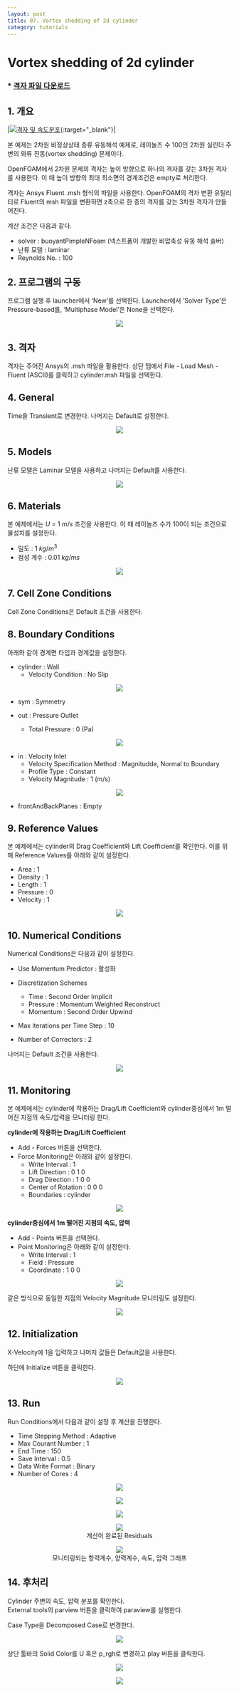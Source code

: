 ```yaml
---
layout: post
title: 07. Vortex shedding of 2d cylinder
category: tutorials
---
```


# Vortex shedding of 2d cylinder 

### * [격자 파일 다운로드](https://drive.google.com/file/d/1KwU6-RFIv__nr8ovKGfNDX7g9ewrBJTy/view?usp=sharing)

## 1. 개요 

|[![격자 및 속도분포](https://github.com/nextfoam/baram-pages/raw/main/screenshots/cylinder/5.1.png "격자 및 속도분포")](https://github.com/nextfoam/baram-pages/raw/main/screenshots/cylinder/5.1.png){:target="_blank"}|


본 예제는 2차원 비정상상태 층류 유동해석 예제로, 레이놀즈 수 100인 2차원 실린더 주변의 와류 진동(vortex shedding) 문제이다.

OpenFOAM에서 2차원 문제의 격자는 높이 방향으로 하나의 격자를 갖는 3차원 격자를 사용한다. 이 때 높이 방향의 최대 최소면의 경계조건은 empty로 처리한다.

격자는 Ansys Fluent .msh 형식의 파일을 사용한다. OpenFOAM의 격자 변환 유틸리티로 Fluent의 msh 파일을 변환하면 z축으로 한 증의 격자를 갖는 3차원 격자가 만들어진다.

계산 조건은 다음과 같다. 

+ solver : buoyantPimpleNFoam (넥스트폼이 개발한 비압축성 유동 해석 솔버)
+ 난류 모델 : laminar
+ Reynolds No. : 100

## 2. 프로그램의 구동

프로그램 실행 후 launcher에서 ‘New’를 선택한다. Launcher에서 ‘Solver Type’은 Pressure-based를, ‘Multiphase Model’은 None을 선택한다.

<p align='center'>
    <img src="https://github.com/nextfoam/baram-pages/raw/main/screenshots/mixingPipe/launcher.png"><br>
</p>

## 3. 격자

격자는 주어진 Ansys의 .msh 파일을 활용한다. 상단 탭에서 File - Load Mesh - Fluent (ASCII)를 클릭하고 cylinder.msh 파일을 선택한다. 

## 4. General

Time을 Transient로 변경한다. 나머지는 Default로 설정한다.

<p align='center'>
    <img src="https://github.com/nextfoam/baram-pages/raw/main/screenshots/cylinder/5.2.png"><br>
</p>

## 5. Models

난류 모델은 Laminar 모델을 사용하고 나머지는 Default를 사용한다. 

<p align='center'>
    <img src="https://github.com/nextfoam/baram-pages/raw/main/screenshots/cylinder/5.3.png"><br>
</p>

## 6. Materials

본 예제에서는 $U$ = 1 $m/s$ 조건을 사용한다. 이 때 레이놀즈 수가 100이 되는 조건으로 물성치를 설정한다.

+ 밀도 : 1 $kg/m^3$
+ 점성 계수 : 0.01 $kg/ms$ 

<p align='center'>
    <img src="https://github.com/nextfoam/baram-pages/raw/main/screenshots/cylinder/5.4.png"><br>
</p>

## 7. Cell Zone Conditions

Cell Zone Conditions은 Default 조건을 사용한다.

## 8. Boundary Conditions

아래와 같이 경계면 타입과 경계값을 설정한다.

+ cylinder : Wall
    + Velocity Condition : No Slip

<p align='center'>
    <img src="https://github.com/nextfoam/baram-pages/raw/main/screenshots/cylinder/5.5.png"><br>
</p>

+ sym : Symmetry

+ out : Pressure Outlet
    + Total Pressure : 0 (Pa)

<p align='center'>
    <img src="https://github.com/nextfoam/baram-pages/raw/main/screenshots/cylinder/5.6.png"><br>
</p>

+ in : Velocity Inlet
    + Velocity Specification Method : Magnitudde, Normal to Boundary
    + Profile Type : Constant
    + Velocity Magnitude : 1 (m/s)

<p align='center'>
    <img src="https://github.com/nextfoam/baram-pages/raw/main/screenshots/cylinder/5.7.png"><br>
</p>

+ frontAndBackPlanes : Empty

## 9. Reference Values

본 예제에서는 cylinder의 Drag Coefficient와 Lift Coefficient를 확인한다. 이를 위해 Reference Values를 아래와 같이 설정한다.

+ Area : 1
+ Density : 1
+ Length : 1
+ Pressure : 0
+ Velocity : 1 

<p align='center'>
    <img src="https://github.com/nextfoam/baram-pages/raw/main/screenshots/cylinder/5.8.png"><br>
</p>

## 10. Numerical Conditions

Numerical Conditions은 다음과 같이 설정한다.

+ Use Momentum Predictor : 활성화

+ Discretization Schemes
    + Time : Second Order Implicit
    + Pressure : Momentum Weighted Reconstruct
    + Momentum : Second Order Upwind

+ Max iterations per Time Step : 10
+ Number of Correctors : 2

나머지는 Default 조건을 사용한다.

<p align='center'>
    <img src="https://github.com/nextfoam/baram-pages/raw/main/screenshots/cylinder/5.9.png"><br>
</p>

## 11. Monitoring

본 예제에서는 cylinder에 작용하는 Drag/Lift Coefficient와 cylinder중심에서 1m 떨어진 지점의 속도/압력을 모니터링 한다.

__cylinder에 작용하는 Drag/Lift Coefficient__

+ Add - Forces 버튼을 선택한다.
+ Force Monitoring은 아래와 같이 설정한다.
    + Write Interval : 1
    + Lift Direction : 0 1 0
    + Drag Direction : 1 0 0
    + Center of Rotation : 0 0 0
    + Boundaries : cylinder

<p align='center'>
    <img src="https://github.com/nextfoam/baram-pages/raw/main/screenshots/cylinder/5.10.1.png"><br>
</p>

__cylinder중심에서 1m 떨어진 지점의 속도, 압력__

+ Add - Points 버튼을 선택한다.
+ Point Monitoring은 아래와 같이 설정한다.
    + Write Interval : 1
    + Field : Pressure
    + Coordinate : 1 0 0

<p align='center'>
    <img src="https://github.com/nextfoam/baram-pages/raw/main/screenshots/cylinder/5.10.2.png"><br>
</p>

같은 방식으로 동일한 지점의 Velocity Magnitude 모니터링도 설정한다.

<p align='center'>
    <img src="https://github.com/nextfoam/baram-pages/raw/main/screenshots/cylinder/5.10.3.png"><br>
</p>

## 12. Initialization

X-Velocity에 1을 입력하고 나머지 값들은 Default값을 사용한다. 

하단에 Initialize 버튼을 클릭한다.

<p align='center'>
    <img src="https://github.com/nextfoam/baram-pages/raw/main/screenshots/cylinder/5.11.png"><br>
</p>

## 13. Run

Run Conditions에서 다음과 같이 설정 후 계산을 진행한다.

+ Time Stepping Method : Adaptive
+ Max Courant Number : 1
+ End Time : 150
+ Save Interval : 0.5
+ Data Write Format : Binary
+ Number of Cores : 4 

<p align='center'>
    <img src="https://github.com/nextfoam/baram-pages/raw/main/screenshots/cylinder/5.12.png"><br>
</p>

<p align='center'>
    <img src="https://github.com/nextfoam/baram-pages/raw/main/screenshots/cylinder/5.18.png"><br>
</p>

<p align='center'>
    <img src="https://github.com/nextfoam/baram-pages/raw/main/screenshots/cylinder/5.19.png"><br>
</p>


<p align='center'>
    <img src="https://github.com/nextfoam/baram-pages/raw/main/screenshots/cylinder/5.13.1.png"><br>계산이 완료된 Residuals
</p>


<p align='center'>
    <img src="https://github.com/nextfoam/baram-pages/raw/main/screenshots/cylinder/5.13.2.png"><br>모니터링되는 항력계수, 양력계수, 속도, 압력 그래프
</p>

## 14. 후처리

Cylinder 주변의 속도, 압력 분포를 확인한다.<br>
External tools의 parview 버튼을 클릭하여 paraview를 실행한다.<br>

Case Type을 Decomposed Case로 변경한다.<br>

<p align='center'>
    <img src="https://github.com/nextfoam/baram-pages/raw/main/screenshots/cylinder/5.14.png"><br>
</p>

상단 툴바의 Solid Color를 U 혹은 p_rgh로 변경하고 play 버튼을 클릭한다.<br>

<p align='center'>
    <img src="https://github.com/nextfoam/baram-pages/raw/main/screenshots/cylinder/5.15.png"><br>
</p>

<p align='center'>
    <img src="https://github.com/nextfoam/baram-pages/raw/main/screenshots/cylinder/5.16.png"><br>
</p>
